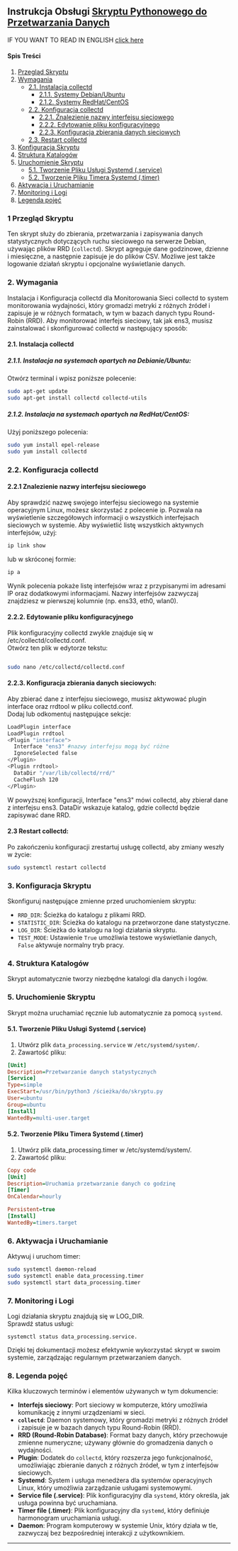 ## Instrukcja Obsługi [Skryptu Pythonowego do Przetwarzania Danych](https://github.com/stachusar/network-collector/blob/main/spuber.py)
IF YOU WANT TO READ IN ENGLISH [click here](https://github.com/stachusar/network-collector/blob/main/README_EN.md)
#### Spis Treści
1. [Przegląd Skryptu](#1-przegląd-skryptu)
2. [Wymagania](#2-wymagania)
   - [2.1. Instalacja collectd](#21-instalacja-collectd)
     - [2.1.1. Systemy Debian/Ubuntu](#211-systemy-debianubuntu)
     - [2.1.2. Systemy RedHat/CentOS](#212-systemy-redhatcentos)
   - [2.2. Konfiguracja collectd](#22-konfiguracja-collectd)
     - [2.2.1. Znalezienie nazwy interfejsu sieciowego](#221-znalezienie-nazwy-interfejsu-sieciowego)
     - [2.2.2. Edytowanie pliku konfiguracyjnego](#222-edytowanie-pliku-konfiguracyjnego)
     - [2.2.3. Konfiguracja zbierania danych sieciowych](#223-konfiguracja-zbierania-danych-sieciowych)
   - [2.3. Restart collectd](#23-restart-collectd)
3. [Konfiguracja Skryptu](#3-konfiguracja-skryptu)
4. [Struktura Katalogów](#4-struktura-katalogów)
5. [Uruchomienie Skryptu](#5-uruchomienie-skryptu)
   - [5.1. Tworzenie Pliku Usługi Systemd (.service)](#51-tworzenie-pliku-usługi-systemd-service)
   - [5.2. Tworzenie Pliku Timera Systemd (.timer)](#52-tworzenie-pliku-timera-systemd-timer)
6. [Aktywacja i Uruchamianie](#6-aktywacja-i-uruchamianie)
7. [Monitoring i Logi](#7-monitoring-i-logi)
8. [Legenda pojęć](#8-legenda-pojęć)
### 1 Przegląd Skryptu
Ten skrypt służy do zbierania, przetwarzania i zapisywania danych statystycznych dotyczących ruchu sieciowego na serwerze Debian, używając plików RRD (`collectd`). Skrypt agreguje dane godzinowe, dzienne i miesięczne, a następnie zapisuje je do plików CSV. Możliwe jest także logowanie działań skryptu i opcjonalne wyświetlanie danych.
### 2. Wymagania
Instalacja i Konfiguracja collectd dla Monitorowania Sieci
collectd to system monitorowania wydajności, który gromadzi metryki z różnych źródeł i zapisuje je w różnych formatach, w tym w bazach danych typu Round-Robin (RRD). Aby monitorować interfejs sieciowy, tak jak ens3, musisz zainstalować i skonfigurować collectd w następujący sposób:
#### 2.1. Instalacja collectd
##### 2.1.1. Instalacja na systemach opartych na Debianie/Ubuntu:
Otwórz terminal i wpisz poniższe polecenie:
```bash
sudo apt-get update
sudo apt-get install collectd collectd-utils
```
##### 2.1.2. Instalacja na systemach opartych na RedHat/CentOS:
Użyj poniższego polecenia:
```bash
sudo yum install epel-release
sudo yum install collectd
```
### 2.2. Konfiguracja collectd
#### 2.2.1 Znalezienie nazwy interfejsu sieciowego
Aby sprawdzić nazwę swojego interfejsu sieciowego na systemie operacyjnym Linux, możesz skorzystać z polecenie ip. Pozwala na wyświetlenie szczegółowych informacji o wszystkich interfejsach sieciowych w systemie. 
Aby wyświetlić listę wszystkich aktywnych interfejsów, użyj:
```bash
ip link show
```
lub w skróconej formie:
```bash 
ip a
```
Wynik polecenia pokaże listę interfejsów wraz z przypisanymi im adresami IP oraz dodatkowymi informacjami. Nazwy interfejsów zazwyczaj znajdziesz w pierwszej kolumnie (np. ens33, eth0, wlan0).
#### 2.2.2. Edytowanie pliku konfiguracyjnego
Plik konfiguracyjny collectd zwykle znajduje się w /etc/collectd/collectd.conf.  
 Otwórz ten plik w edytorze tekstu:
```bash

sudo nano /etc/collectd/collectd.conf
```
#### 2.2.3. Konfiguracja zbierania danych sieciowych:
Aby zbierać dane z interfejsu sieciowego, musisz aktywować plugin interface oraz rrdtool w pliku collectd.conf.   
Dodaj lub odkomentuj następujące sekcje:
```bash
LoadPlugin interface
LoadPlugin rrdtool
<Plugin "interface">
  Interface "ens3" #nazwy interfejsu mogą być różne 
  IgnoreSelected false
</Plugin>
<Plugin rrdtool>
  DataDir "/var/lib/collectd/rrd/"
  CacheFlush 120
</Plugin>
```
W powyższej konfiguracji, Interface "ens3" mówi collectd, aby zbierał dane z interfejsu ens3. DataDir wskazuje katalog, gdzie collectd będzie zapisywać dane RRD.
#### 2.3 Restart collectd:
Po zakończeniu konfiguracji zrestartuj usługę collectd, aby zmiany weszły w życie:
```bash
sudo systemctl restart collectd
```
### 3. Konfiguracja Skryptu
Skonfiguruj następujące zmienne przed uruchomieniem skryptu:
- `RRD_DIR`: Ścieżka do katalogu z plikami RRD.
- `STATISTIC_DIR`: Ścieżka do katalogu na przetworzone dane statystyczne.
- `LOG_DIR`: Ścieżka do katalogu na logi działania skryptu.
- `TEST_MODE`: Ustawienie `True` umożliwia testowe wyświetlanie danych, `False` aktywuje normalny tryb pracy.
### 4. Struktura Katalogów
Skrypt automatycznie tworzy niezbędne katalogi dla danych i logów.
### 5. Uruchomienie Skryptu
Skrypt można uruchamiać ręcznie lub automatycznie za pomocą `systemd`.
#### 5.1. Tworzenie Pliku Usługi Systemd (.service)
1. Utwórz plik `data_processing.service` w `/etc/systemd/system/`.
2. Zawartość pliku:
```ini
[Unit]
Description=Przetwarzanie danych statystycznych
[Service]
Type=simple
ExecStart=/usr/bin/python3 /ścieżka/do/skryptu.py
User=ubuntu
Group=ubuntu
[Install]
WantedBy=multi-user.target
```
#### 5.2. Tworzenie Pliku Timera Systemd (.timer)
1. Utwórz plik data_processing.timer w /etc/systemd/system/.
2. Zawartość pliku:
```ini
Copy code
[Unit]
Description=Uruchamia przetwarzanie danych co godzinę
[Timer]
OnCalendar=hourly

Persistent=true
[Install]
WantedBy=timers.target
```
### 6. Aktywacja i Uruchamianie
Aktywuj i uruchom timer:
```bash
sudo systemctl daemon-reload
sudo systemctl enable data_processing.timer
sudo systemctl start data_processing.timer
```
### 7. Monitoring i Logi
Logi działania skryptu znajdują się w LOG_DIR.  
Sprawdź status usługi: 
```
systemctl status data_processing.service.
```
Dzięki tej dokumentacji możesz efektywnie wykorzystać skrypt w swoim systemie, zarządzając regularnym przetwarzaniem danych.
### 8. Legenda pojęć 
Kilka kluczowych terminów i elementów używanych w tym dokumencie:
- **Interfejs sieciowy**: Port sieciowy w komputerze, który umożliwia komunikację z innymi urządzeniami w sieci.
- **`collectd`**: Daemon systemowy, który gromadzi metryki z różnych źródeł i zapisuje je w bazach danych typu Round-Robin (RRD).
- **RRD (Round-Robin Database)**: Format bazy danych, który przechowuje zmienne numeryczne; używany głównie do gromadzenia danych o wydajności.
- **Plugin**: Dodatek do `collectd`, który rozszerza jego funkcjonalność, umożliwiając zbieranie danych z różnych źródeł, w tym z interfejsów sieciowych.
- **Systemd**: System i usługa menedżera dla systemów operacyjnych Linux, który umożliwia zarządzanie usługami systemowymi.
- **Service file (.service)**: Plik konfiguracyjny dla `systemd`, który określa, jak usługa powinna być uruchamiana.
- **Timer file (.timer)**: Plik konfiguracyjny dla `systemd`, który definiuje harmonogram uruchamiania usługi.
- **Daemon**: Program komputerowy w systemie Unix, który działa w tle, zazwyczaj bez bezpośredniej interakcji z użytkownikiem.
---
